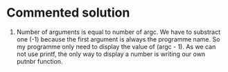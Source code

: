 # Commented solution

1. Number of arguments is equal to number of argc.
   We have to substract one (-1) because the first argument is always the programme name.
   So my programme only need to display the value of (argc - 1).
   As we can not use printf, the only way to display a number is writing our own putnbr function.

